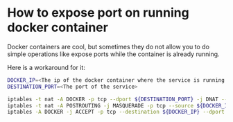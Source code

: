 # How to expose port on running docker container

Docker containers are cool, but sometimes they do not allow you to do simple operations like expose ports while the container is already running.

Here is a workaround for it:

```bash
DOCKER_IP=<The ip of the docker container where the service is running on>
DESTINATION_PORT=<The port of the service>

iptables -t nat -A DOCKER -p tcp --dport ${DESTINATION_PORT} -j DNAT --to-destination ${DOCKER_IP}:${DESTINATION_PORT}
iptables -t nat -A POSTROUTING -j MASQUERADE -p tcp --source ${DOCKER_IP} --destination ${DOCKER_IP} --dport ${DESTINATION_PORT}
iptables -A DOCKER -j ACCEPT -p tcp --destination ${DOCKER_IP} --dport ${DESTINATION_PORT}
```
